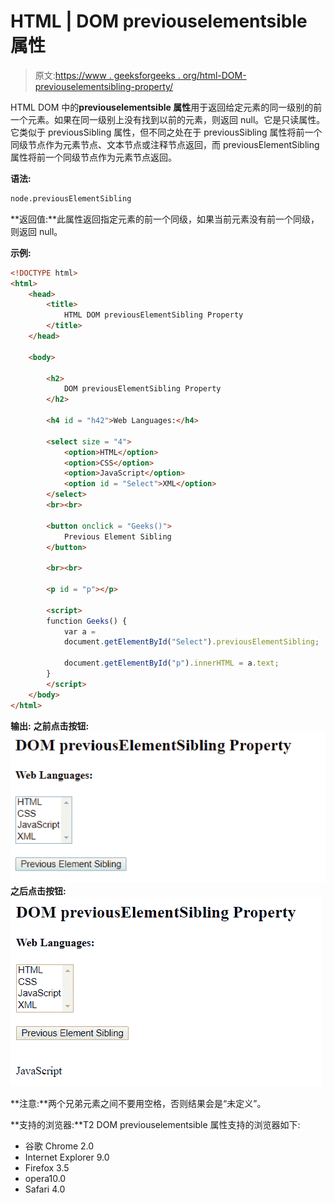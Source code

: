 # HTML | DOM previouselementsible 属性

> 原文:[https://www . geeksforgeeks . org/html-DOM-previouselementsibling-property/](https://www.geeksforgeeks.org/html-dom-previouselementsibling-property/)

HTML DOM 中的**previouselementsible 属性**用于返回给定元素的同一级别的前一个元素。如果在同一级别上没有找到以前的元素，则返回 null。它是只读属性。它类似于 previousSibling 属性，但不同之处在于 previousSibling 属性将前一个同级节点作为元素节点、文本节点或注释节点返回，而 previousElementSibling 属性将前一个同级节点作为元素节点返回。

**语法:**

```html
node.previousElementSibling
```

**返回值:**此属性返回指定元素的前一个同级，如果当前元素没有前一个同级，则返回 null。

**示例:**

```html
<!DOCTYPE html>
<html>
    <head>
        <title>
            HTML DOM previousElementSibling Property
        </title>
    </head>

    <body>

        <h2>
            DOM previousElementSibling Property
        </h2>

        <h4 id = "h42">Web Languages:</h4>

        <select size = "4">
            <option>HTML</option>
            <option>CSS</option>
            <option>JavaScript</option>
            <option id = "Select">XML</option>
        </select>
        <br><br>

        <button onclick = "Geeks()">
            Previous Element Sibling
        </button>

        <br><br>

        <p id = "p"></p>

        <script>
        function Geeks() {
            var a = 
            document.getElementById("Select").previousElementSibling;

            document.getElementById("p").innerHTML = a.text;
        }
        </script>
    </body>
</html>                    
```

**输出:**
**之前点击按钮:**
![previousElementSibling](img/8af0f09489a8b5ccc1f967c7b324ac9f.png)
**之后点击按钮:**
![previousElementSibling](img/0c153c9fb9f5e34520562788338e8cdb.png)

**注意:**两个兄弟元素之间不要用空格，否则结果会是“未定义”。

**支持的浏览器:**T2 DOM previouselementsible 属性支持的浏览器如下:

*   谷歌 Chrome 2.0
*   Internet Explorer 9.0
*   Firefox 3.5
*   opera10.0
*   Safari 4.0